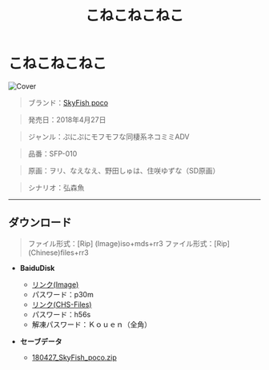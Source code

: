 ﻿---
layout: mypost
title: こねこねこねこ
categories: [SkyFish poco]
---

# こねこねこねこ

![Cover](180427_SkyFish_poco.jpg)

> ブランド：<a href="http://www.sky-fish.jp/sf-poco/poco_index.html" target="_blank">SkyFish poco</a>

> 発売日：2018年4月27日

> ジャンル：ぷにぷにモフモフな同棲系ネコミミADV

> 品番：SFP-010

> 原画：ヲリ、なえなえ、野田しゅは、住咲ゆずな（SD原画）

> シナリオ：弘森魚

---
## ダウンロード
> ファイル形式：[Rip] (Image)iso+mds+rr3
> ファイル形式：[Rip] (Chinese)files+rr3

  - **BaiduDisk**

    - [リンク(Image)](https://pan.baidu.com/s/1gJAyicaBi5t5jTLtc2yAIA)
    - パスワード：p30m
    - [リンク(CHS-Files)](https://pan.baidu.com/s/1-RxGfn4xU0EYuQexYfMhsg)
    - パスワード：h56s
    - 解凍パスワード：Ｋｏｕｅｎ（全角）
  - **セーブデータ**

    - [180427_SkyFish_poco.zip](180427_SkyFish_poco.zip)